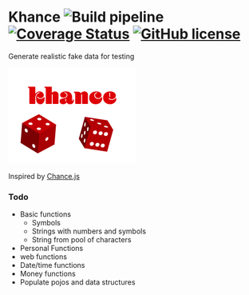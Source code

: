 # Khance ![Build pipeline](https://github.com/mattyb678/Khance/workflows/Build%20pipeline/badge.svg) [![Coverage Status](https://img.shields.io/coveralls/github/mattyb678/khance.svg)](https://coveralls.io/github/mattyb678/khance?branch=master) [![GitHub license](https://img.shields.io/github/license/mattyb678/Khance.svg)](https://github.com/mattyb678/Khance/blob/master/LICENSE)
Generate realistic fake data for testing

![Checkmate logo small](assets/khance.png)

Inspired by [Chance.js](https://github.com/chancejs/chancejs)

### Todo
- Basic functions
    - Symbols
    - Strings with numbers and symbols
    - String from pool of characters
- Personal Functions
- web functions
- Date/time functions
- Money functions
- Populate pojos and data structures